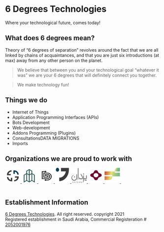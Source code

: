 # 6 Degrees Technologies

Where your technological future, comes today!

## What does 6 degrees mean?

Theory of “6 degrees of separation” revolves around the fact that we are all linked by chains of acquaintances, and that you are just six introductions (at max) away from any other person on the planet.

> We believe that between you and your technological goal “whatever it was” we are your 6 degrees that will definitely connect you together.


> We make technology fun!

## Things we do

- Internet of Things
- Application Programming Interfaces (APIs)
- Bots Development
- Web-development
- Addons Programming (Plugins)
- ConsultationsDATA MIGRATIONS
- Imports


## Organizations we are proud to work with 
<p align="left"> <a href="https://github.com/PromotionEfficiency" target="_blank"> <img src="https://raw.githubusercontent.com/6degrees/.github/a5cbb3c7b1eae34de5f90b88631d078fc8eb6e08/Promoe%20Logo.svg"  width="50" height="50"/> </a> <img 
                                                                                                                                                                                                                                               
<p align="left"> <a href="https://github.com/Burooj-pro" target="_blank"> <img src="https://raw.githubusercontent.com/6degrees/.github/a5cbb3c7b1eae34de5f90b88631d078fc8eb6e08/Burooj%20logo.svg"  width="50" height="50"/> </a> <img 

<p align="left"> <a href="https://github.com/deets-pro" target="_blank"> <img src="https://raw.githubusercontent.com/6degrees/.github/a5cbb3c7b1eae34de5f90b88631d078fc8eb6e08/Deets%20logo.svg"  width="50" height="50"/> </a> <img 

<p align="left"> <a href="https://github.com/EfficiencyS" target="_blank"> <img src="https://raw.githubusercontent.com/6degrees/.github/a5cbb3c7b1eae34de5f90b88631d078fc8eb6e08/Efficiency%20logo.svg"  width="50" height="50"/> </a> <img 

<p align="left"> <a href="https://github.com/Yazdan-website" target="_blank"> <img src="https://raw.githubusercontent.com/6degrees/.github/a5cbb3c7b1eae34de5f90b88631d078fc8eb6e08/Yazdan%20logo.svg"  width="50" height="50"/> </a> <img 

<p align="left"> <a href="https://github.com/Shace-co" target="_blank"> <img src="https://raw.githubusercontent.com/6degrees/.github/a5cbb3c7b1eae34de5f90b88631d078fc8eb6e08/Shace%20logo.svg"  width="50" height="50"/> </a> <img 


<p align="left"> <a href="https://github.com/zahmaola" target="_blank"> <img src="https://raw.githubusercontent.com/6degrees/.github/a5cbb3c7b1eae34de5f90b88631d078fc8eb6e08/Zahma%20Ola%20Logo.svg"  width="50" height="50"/> </a> <img 

<br><br>

## Establishment Information
[6 Degrees Technologies](https://www.6d.com.sa). All right reserved. copyright 2021  
Registered establishment in Saudi Arabia, Commercial Registeration # [2052001976](https://qr.mci.gov.sa/info/review?lang=ar&q=jyqmIChHiyg%2FBYlqT4ZORg%3D%3D)
